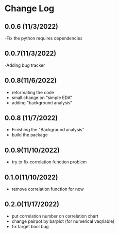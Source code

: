 Change Log
==========

0.0.6 (11/3/2022)
-----------------
-Fix the python requires dependencies

0.0.7(11/3/2022)
----------------
-Adding bug tracker

0.0.8(11/6/2022)
----------------
- reformating the code 
- small change on "simple EDA"
- adding "background analysis"

0.0.8 (11/7/2022)
-----------------

- Finishing the "Background analysis"
- build the package

0.0.9(11/10/2022)
-----------------
- try to fix correlation function problem

0.1.0(11/10/2022)
-----------------
- remove correlation function for now

0.2.0(11/17/2022)
-----------------
- put correlation number on correlation chart 
- change pairpot by barplot (for numerical vaqriable)
- fix target bool bug


